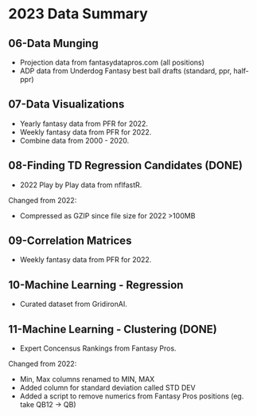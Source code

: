 # 2023 Data Summary

## 06-Data Munging
* Projection data from fantasydatapros.com (all positions)
* ADP data from Underdog Fantasy best ball drafts (standard, ppr, half-ppr)

## 07-Data Visualizations
* Yearly fantasy data from PFR for 2022.
* Weekly fantasy data from PFR for 2022.
* Combine data from 2000 - 2020.

## 08-Finding TD Regression Candidates (DONE)
* 2022 Play by Play data from nflfastR.

Changed from 2022:
* Compressed as GZIP since file size for 2022 >100MB

## 09-Correlation Matrices
* Weekly fantasy data from PFR for 2022.

## 10-Machine Learning - Regression
* Curated dataset from GridironAI.

## 11-Machine Learning - Clustering (DONE)
* Expert Concensus Rankings from Fantasy Pros.

Changed from 2022:
* Min, Max columns renamed to MIN, MAX
* Added column for standard deviation called STD DEV
* Added a script to remove numerics from Fantasy Pros positions (eg. take QB12 -> QB)